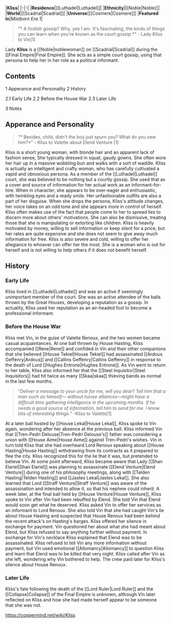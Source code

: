 |**Kliss**|
|-|-|
|**Residence**|[[Luthadel\|Luthadel]]|
|**Ethnicity**|[[Noble\|Noble]]|
|**World**|[[Scadrial\|Scadrial]]|
|**Universe**|[[Cosmere\|Cosmere]]|
|**Featured In**|*Mistborn Era 1*|

>“* A foolish gossip? Why, yes I am. It's fascinating, the kinds of things you can learn when you're known as the court gossip.*”
\- Lady Kliss to Vin[1]


Lady **Kliss** is a [[Noble\|noblewoman]] on [[Scadrial\|Scadrial]] during the [[Final Empire\|Final Empire]]. She acts as a simple court gossip, using that persona to help her in her role as a political informant.

## Contents

1 Apperance and Personality
2 History

2.1 Early Life
2.2 Before the House War
2.3 Later Life


3 Notes


## Apperance and Personality
>“* Besides, child, didn't the boy just spurn you? What do you owe him?*”
\- Kliss to Valette about Elend Venture [1]


Kliss is a short young woman, with blonde hair and an apparent lack of fashion sense, She typically dressed in squat, gaudy gowns. She often wore her hair up in a massive wobbling bun and walks with a sort of waddle.
Kliss is actually an intelligent and crafty woman, who has carefully cultivated a vapid and obnoxious persona. As a member of the [[Luthadel\|Luthadel]] court, she was believed to be nothing but a courtly gossip. She used that as a cover and source of information for her actual work as an informant-for-hire. When in character, she appears to be over-eager and enthusiastic, with twinkling eyes and a ready smile. Her unfashionable outfits are also a part of her disguise. When she drops the persona, Kliss's attitude changes, her voice takes on an odd tone and she appears more in control of herself. Kliss often makes use of the fact that people come to her to spread lies to discern more about others' motivations. She can also be dismissive, treating those that she is manipulating or extorting like children. Kliss is heavily motivated by money, willing to sell information or keep silent for a price, but her rates are quite expensive and she does not seem to give away much information for free. Kliss is also severe and cold, willing to offer her allegiance to whoever can offer her the most. She is a woman who is out for herself and is not willing to help others if it does not benefit herself.

## History
### Early Life
Kliss lived in [[Luthadel\|Luthadel]] and was an active if seemingly unimportant member of the court. She was an active attendee of the balls thrown by the Great Houses, developing a reputation as a gossip. In actuality, Kliss used her reputation as an air-headed fool to become a professional informant.

### Before the House War
Kliss met Vin, in the guise of Valette Renoux, and the two women became casual acquaintances. At one ball thrown by House Hasting, Kliss accompanied [[Rene\|Rene]] and confided in Vin and their other companions that she believed [[House Tekiel\|House Tekiel]] had assassinated [[Ardous Geffenry\|Ardous]] and [[Callins Geffenry\|Callins Geffenry]] in response to the death of Lord [[Hughes Entrone\|Hughes Entrone]]. As Vin went to return to her table, Kliss also informed her that the [[Steel Inquisitor\|Steel Inquisitors]] had hit twice as many [[Skaa\|skaa]] thieving bands as normal in the last few months.

>“*Deliver a message to your uncle for me, will you dear? Tell him that a man such as himself— without house alliances—might have a difﬁcult time gathering intelligence in the upcoming months. If he needs a good source of information, tell him to send for me. I know lots of interesting things.*”
\-Kliss to Valette[1]

At a later ball hosted by [[House Lekal\|House Lekal]], Kliss spoke to Vin again, wondering after her absence at the previous ball. Kliss informed Vin that [[Tren-Pedri Delouse\|Tren-Pedri Delouse's]] father was considering a union with [[House Aime\|House Aime]] against Tren-Pedri's wishes. Vin in turn told Kliss that she had overheard Lord Renoux speaking about [[House Hasting\|House Hasting]] withdrawing from its contracts as it prepared to flee the city. Kliss recognized this for the lie that it was, but pretended to believe Vin. At some point afterward, Kliss became aware that Lady [[Shan Elariel\|Shan Elariel]] was planning to assassinate [[Elend Venture\|Elend Venture]] during one of his philosophy meetings, along with [[Telden Hasting\|Telden Hasting]] and [[Jastes Lekal\|Jastes Lekal]]. She also learned that Lord [[Straff Venture\|Straff Venture]] was aware of the assassination and intended to allow it, so that his nephew could inherit.
A week later, at the final ball held by [[House Venture\|House Venture]], Kliss spoke to Vin after Vin had been rebuffed by Elend. She told Vin that Elend would soon get what he deserved. Kliss asked Vin to offer her services as an informant to Lord Renoux. She also told Vin that she had caught Vin's lie about House Hasting and suspected that House Renoux had been behind the recent attack's on Hasting's barges. Kliss offered her silence in exchange for payment. Vin questioned her about what she had meant about Elend, but Kliss refused to say anything further without payment. In exchange for Vin's necklace Kliss explained that Elend was to be assassinated. Kliss refused to tell Vin any more information without payment, but Vin used emotional [[Allomancy\|Allomancy]] to question Kliss and learn that Elend was to be killed that very night. Kliss called after Vin as she left, wondering why Vin bothered to help. The crew paid later for Kliss's silence about House Renoux.

### Later Life
Kliss's fate following the death of the [[Lord Ruler\|Lord Ruler]] and the [[Collapse\|Collapse]] of the Final Empire is unknown, although Vin later reflected on Kliss and how she had made herself appear to be someone that she was not.



https://coppermind.net/wiki/Kliss